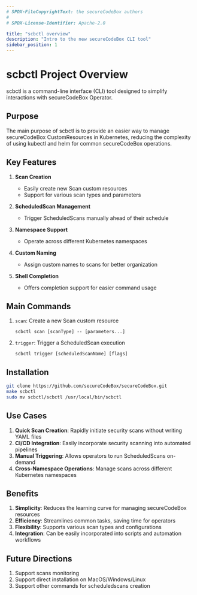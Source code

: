 ```yaml
---
# SPDX-FileCopyrightText: the secureCodeBox authors
#
# SPDX-License-Identifier: Apache-2.0

title: "scbctl overview"
description: "Intro to the new secureCodeBox CLI tool"
sidebar_position: 1
---
```


# scbctl Project Overview

scbctl is a command-line interface (CLI) tool designed to simplify interactions with secureCodeBox Operator. 

## Purpose

The main purpose of scbctl is to provide an easier way to manage secureCodeBox CustomResources in Kubernetes, reducing the complexity of using kubectl and helm for common secureCodeBox operations.

## Key Features

1. **Scan Creation**
   - Easily create new Scan custom resources
   - Support for various scan types and parameters

2. **ScheduledScan Management**
   - Trigger ScheduledScans manually ahead of their schedule

3. **Namespace Support**
   - Operate across different Kubernetes namespaces

4. **Custom Naming**
   - Assign custom names to scans for better organization

5. **Shell Completion**
   - Offers completion support for easier command usage

## Main Commands

1. `scan`: Create a new Scan custom resource
   ```
   scbctl scan [scanType] -- [parameters...]
   ```

2. `trigger`: Trigger a ScheduledScan execution
   ```
   scbctl trigger [scheduledScanName] [flags]
   ```

## Installation

```bash
git clone https://github.com/secureCodeBox/secureCodeBox.git
make scbctl
sudo mv scbctl/scbctl /usr/local/bin/scbctl
```

## Use Cases

1. **Quick Scan Creation**: Rapidly initiate security scans without writing YAML files
2. **CI/CD Integration**: Easily incorporate security scanning into automated pipelines
3. **Manual Triggering**: Allows operators to run ScheduledScans on-demand
4. **Cross-Namespace Operations**: Manage scans across different Kubernetes namespaces

## Benefits

1. **Simplicity**: Reduces the learning curve for managing secureCodeBox resources
2. **Efficiency**: Streamlines common tasks, saving time for operators
3. **Flexibility**: Supports various scan types and configurations
4. **Integration**: Can be easily incorporated into scripts and automation workflows


## Future Directions

1. Support scans monitoring
2. Support direct installation on MacOS/Windows/Linux 
3. Support other commands for scheduledscans creation

